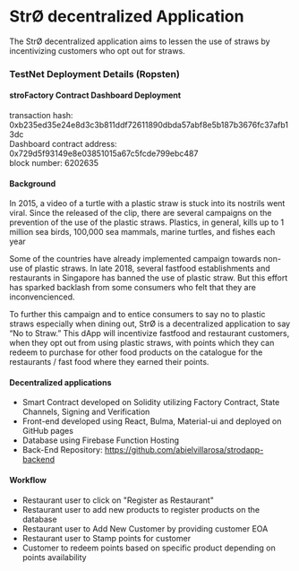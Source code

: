 # StrØ decentralized Application

The StrØ decentralized application aims to lessen the use of straws by incentivizing customers who opt out for straws.

### TestNet Deployment Details (Ropsten)

#### stroFactory Contract Dashboard Deployment

   transaction hash:              0xb235ed35e24e8d3c3b811ddf72611890dbda57abf8e5b187b3676fc37afb13dc<br>
   Dashboard contract address:    0x729d5f93149e8e03851015a67c5fcde799ebc487<br>
   block number:                  6202635

#### Background

In 2015, a video of a turtle with a plastic straw is stuck into its nostrils went viral. Since the released of the clip, there are several campaigns on the prevention of the use of the plastic straws. Plastics, in general, kills up to 1 million sea birds, 100,000 sea mammals, marine turtles, and fishes each year  

Some of the countries have already implemented campaign towards non-use of plastic straws. In late 2018, several fastfood establishments and restaurants in Singapore has banned the use of plastic straw. But this effort has sparked backlash from some consumers who felt that they are inconvencienced.

To further this campaign and to entice consumers to say no to plastic straws especially when dining out, StrØ is a decentralized application to say “No to Straw.” This dApp will incentivize fastfood and restaurant customers, when they opt out from using plastic straws, with points which they can redeem to purchase for other food products on the catalogue for the restaurants / fast food where they earned their points.

#### Decentralized applications
  - Smart Contract developed on Solidity utilizing Factory Contract, State Channels, Signing and Verification
  - Front-end developed using React, Bulma, Material-ui and deployed on GitHub pages
  - Database using Firebase Function Hosting
  - Back-End Repository: https://github.com/abielvillarosa/strodapp-backend
  
#### Workflow
  - Restaurant user to click on "Register as Restaurant"
  - Restaurant user to add new products to register products on the database
  - Restaurant user to Add New Customer by providing customer EOA
  - Restaurant user to Stamp points for customer
  - Customer to redeem points based on specific product depending on points availability
